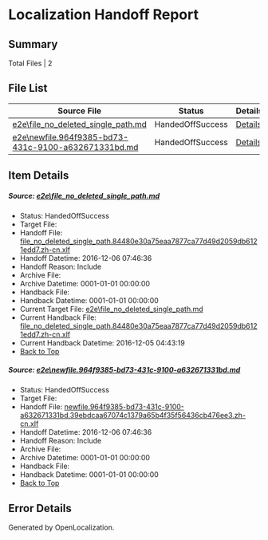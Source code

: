 # <a name='report-top'></a> Localization Handoff Report

## Summary
 Total Files | 2

## File List
 Source File | Status | Details 
 ----------- | ------ | ------- 
 [e2e\file_no_deleted_single_path.md](https://github.com/OpenLocalizationTestOrg/ol-test0/blob/e71752086bec16e2c31d804a72343c47922445d8/e2e/file_no_deleted_single_path.md) | HandedOffSuccess | [Details](#a5c686130dd671aceca8e88072dcf30fc06d20b93)
 [e2e\newfile.964f9385-bd73-431c-9100-a632671331bd.md](https://github.com/OpenLocalizationTestOrg/ol-test0/blob/e71752086bec16e2c31d804a72343c47922445d8/e2e/newfile.964f9385-bd73-431c-9100-a632671331bd.md) | HandedOffSuccess | [Details](#dcdcd6fd0d5516c309f0e15c71dfff17ff4652c15)

## Item Details
##### <a name='a5c686130dd671aceca8e88072dcf30fc06d20b93'></a> Source: [e2e\file_no_deleted_single_path.md](https://github.com/OpenLocalizationTestOrg/ol-test0/blob/e71752086bec16e2c31d804a72343c47922445d8/e2e/file_no_deleted_single_path.md)
* Status: HandedOffSuccess
* Target File: 
* Handoff File: [file_no_deleted_single_path.84480e30a75eaa7877ca77d49d2059db6121edd7.zh-cn.xlf](https://github.com/OpenLocalizationTestOrg/ol-test0-handoff/blob/5da61938290f8882b04cc91d3a8d0ae520340855/ol-handoff/OpenLocalizationTestOrg/ol-test0-zhcn/shujia/mt/file_no_deleted_single_path.84480e30a75eaa7877ca77d49d2059db6121edd7.zh-cn.xlf)
* Handoff Datetime: 2016-12-06 07:46:36
* Handoff Reason: Include
* Archive File: 
* Archive Datetime: 0001-01-01 00:00:00
* Handback File: 
* Handback Datetime: 0001-01-01 00:00:00
* Current Target File: [e2e\file_no_deleted_single_path.md](https://github.com/OpenLocalizationTestOrg/ol-test0-zhcn/blob/21f66d302651b8006c27ea445db6790df65dba63/e2e/file_no_deleted_single_path.md)
* Current Handback File: [file_no_deleted_single_path.84480e30a75eaa7877ca77d49d2059db6121edd7.zh-cn.xlf](https://github.com/OpenLocalizationTestOrg/ol-test0-handback/blob/2b517d59259c67d5196a247f736424e9a705e036/ol-handback/OpenLocalizationTestOrg/ol-test0-zhcn/shujia/mt/file_no_deleted_single_path.84480e30a75eaa7877ca77d49d2059db6121edd7.zh-cn.xlf)
* Current Handback Datetime: 2016-12-05 04:43:19
* [Back to Top](#report-top)

##### <a name='dcdcd6fd0d5516c309f0e15c71dfff17ff4652c15'></a> Source: [e2e\newfile.964f9385-bd73-431c-9100-a632671331bd.md](https://github.com/OpenLocalizationTestOrg/ol-test0/blob/e71752086bec16e2c31d804a72343c47922445d8/e2e/newfile.964f9385-bd73-431c-9100-a632671331bd.md)
* Status: HandedOffSuccess
* Target File: 
* Handoff File: [newfile.964f9385-bd73-431c-9100-a632671331bd.39ebdcaa67074c1379a65b4f35f56436cb476ee3.zh-cn.xlf](https://github.com/OpenLocalizationTestOrg/ol-test0-handoff/blob/5da61938290f8882b04cc91d3a8d0ae520340855/ol-handoff/OpenLocalizationTestOrg/ol-test0-zhcn/shujia/mt/newfile.964f9385-bd73-431c-9100-a632671331bd.39ebdcaa67074c1379a65b4f35f56436cb476ee3.zh-cn.xlf)
* Handoff Datetime: 2016-12-06 07:46:36
* Handoff Reason: Include
* Archive File: 
* Archive Datetime: 0001-01-01 00:00:00
* Handback File: 
* Handback Datetime: 0001-01-01 00:00:00
* [Back to Top](#report-top)


## Error Details

Generated by OpenLocalization.
